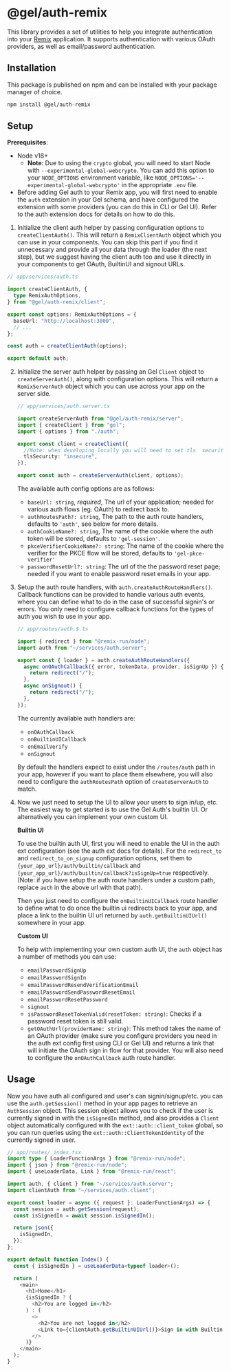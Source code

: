 # @gel/auth-remix

This library provides a set of utilities to help you integrate authentication into your [Remix](https://remix.run/) application.
It supports authentication with various OAuth providers, as well as email/password authentication.

## Installation

This package is published on npm and can be installed with your package manager of choice.

```bash
npm install @gel/auth-remix
```

## Setup

**Prerequisites**:

- Node v18+
  - **Note**: Due to using the `crypto` global, you will need to start Node with `--experimental-global-webcrypto`. You can add this option to your `NODE_OPTIONS` environment variable, like `NODE_OPTIONS='--experimental-global-webcrypto'` in the appropriate `.env` file.
- Before adding Gel auth to your Remix app, you will first need to enable the `auth` extension in your Gel schema, and have configured the extension with some providers (you can do this in CLI or Gel UI). Refer to the auth extension docs for details on how to do this.

1. Initialize the client auth helper by passing configuration options to `createClientAuth()`. This will return a `RemixClientAuth` object which you can use in your components. You can skip this part if you find it unnecessary and provide all your data through the loader (the next step), but we suggest having the client auth too and use it directly in your components to get OAuth, BuiltinUI and signout URLs.

```ts
// app/services/auth.ts

import createClientAuth, {
  type RemixAuthOptions,
} from "@gel/auth-remix/client";

export const options: RemixAuthOptions = {
  baseUrl: "http://localhost:3000",
  // ...
};

const auth = createClientAuth(options);

export default auth;
```

2. Initialize the server auth helper by passing an Gel `Client` object to `createServerAuth()`, along with configuration options. This will return a `RemixServerAuth` object which you can use across your app on the server side.

   ```ts
   // app/services/auth.server.ts

   import createServerAuth from "@gel/auth-remix/server";
   import { createClient } from "gel";
   import { options } from "./auth";

   export const client = createClient({
     //Note: when developing locally you will need to set tls  security to insecure, because the dev server uses  self-signed certificates which will cause api calls with the fetch api to fail.
     tlsSecurity: "insecure",
   });

   export const auth = createServerAuth(client, options);
   ```

   The available auth config options are as follows:

   - `baseUrl: string`, _required_, The url of your application; needed for various auth flows (eg. OAuth) to redirect back to.
   - `authRoutesPath?: string`, The path to the auth route handlers, defaults to `'auth'`, see below for more details.
   - `authCookieName?: string`, The name of the cookie where the auth token will be stored, defaults to `'gel-session'`.
   - `pkceVerifierCookieName?: string`: The name of the cookie where the verifier for the PKCE flow will be stored, defaults to `'gel-pkce-verifier'`
   - `passwordResetUrl?: string`: The url of the the password reset page; needed if you want to enable password reset emails in your app.

3. Setup the auth route handlers, with `auth.createAuthRouteHandlers()`. Callback functions can be provided to handle various auth events, where you can define what to do in the case of successful signin's or errors. You only need to configure callback functions for the types of auth you wish to use in your app.

   ```ts
   // app/routes/auth.$.ts

   import { redirect } from "@remix-run/node";
   import auth from "~/services/auth.server";

   export const { loader } = auth.createAuthRouteHandlers({
     async onOAuthCallback({ error, tokenData, provider, isSignUp }) {
       return redirect("/");
     },
     async onSignout() {
       return redirect("/");
     },
   });
   ```

   The currently available auth handlers are:

   - `onOAuthCallback`
   - `onBuiltinUICallback`
   - `onEmailVerify`
   - `onSignout`

   By default the handlers expect to exist under the `/routes/auth` path in your app, however if you want to place them elsewhere, you will also need to configure the `authRoutesPath` option of `createServerAuth` to match.

4. Now we just need to setup the UI to allow your users to sign in/up, etc. The easiest way to get started is to use the Gel Auth's builtin UI. Or alternatively you can implement your own custom UI.

   **Builtin UI**

   To use the builtin auth UI, first you will need to enable the UI in the auth ext configuration (see the auth ext docs for details). For the `redirect_to` and `redirect_to_on_signup` configuration options, set them to `{your_app_url}/auth/builtin/callback` and `{your_app_url}/auth/builtin/callback?isSignUp=true` respectively. (Note: if you have setup the auth route handlers under a custom path, replace `auth` in the above url with that path).

   Then you just need to configure the `onBuiltinUICallback` route handler to define what to do once the builtin ui redirects back to your app, and place a link to the builtin UI url returned by `auth.getBuiltinUIUrl()` somewhere in your app.

   **Custom UI**

   To help with implementing your own custom auth UI, the `auth` object has a number of methods you can use:

   - `emailPasswordSignUp`
   - `emailPasswordSignIn`
   - `emailPasswordResendVerificationEmail`
   - `emailPasswordSendPasswordResetEmail`
   - `emailPasswordResetPassword`
   - `signout`
   - `isPasswordResetTokenValid(resetToken: string)`: Checks if a password reset token is still valid.
   - `getOAuthUrl(providerName: string)`: This method takes the name of an OAuth provider (make sure you configure providers you need in the auth ext config first using CLI or Gel UI) and returns a link that will initiate the OAuth sign in flow for that provider. You will also need to configure the `onOAuthCallback` auth route handler.

## Usage

Now you have auth all configured and user's can signin/signup/etc. you can use the `auth.getSession()` method in your app pages to retrieve an `AuthSession` object. This session object allows you to check if the user is currently signed in with the `isSignedIn` method, and also provides a `Client` object automatically configured with the `ext::auth::client_token` global, so you can run queries using the `ext::auth::ClientTokenIdentity` of the currently signed in user.

```ts
// app/routes/_index.tsx
import type { LoaderFunctionArgs } from "@remix-run/node";
import { json } from "@remix-run/node";
import { useLoaderData, Link } from "@remix-run/react";

import auth, { client } from "~/services/auth.server";
import clientAuth from "~/services/auth.client";

export const loader = async ({ request }: LoaderFunctionArgs) => {
  const session = auth.getSession(request);
  const isSignedIn = await session.isSignedIn();

  return json({
    isSignedIn,
  });
};

export default function Index() {
  const { isSignedIn } = useLoaderData<typeof loader>();

  return (
    <main>
      <h1>Home</h1>
      {isSignedIn ? (
        <h2>You are logged in</h2>
      ) : (
        <>
          <h2>You are not logged in</h2>
          <Link to={clientAuth.getBuiltinUIUrl()}>Sign in with Builtin UI</Link>
        </>
      )}
    </main>
  );
}
```
